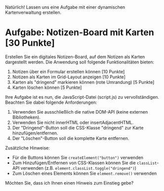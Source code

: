 Natürlich! Lassen uns eine Aufgabe mit einer dynamischen Kartenverwaltung erstellen.



# Aufgabe: Notizen-Board mit Karten [30 Punkte]

Erstellen Sie ein digitales Notizen-Board, auf dem Notizen als Karten dargestellt werden. Die Anwendung soll folgende Funktionalitäten bieten:

1. Notizen über ein Formular erstellen können [10 Punkte]
2. Notizen als Karten im Grid-Layout anzeigen [10 Punkte]
3. Karten als "dringend" markieren können (rote Umrandung) [5 Punkte]
4. Karten löschen können [5 Punkte]

Ihre Aufgabe ist es nun, die JavaScript-Datei (script.js) zu vervollständigen. Beachten Sie dabei folgende Anforderungen:

1. Verwenden Sie ausschließlich die native DOM-API (keine externen Bibliotheken).
2. Verwenden Sie nicht innerHTML oder insertAdjacentHTML.
3. Der "Dringend"-Button soll die CSS-Klasse "dringend" zur Karte hinzufügen/entfernen.
4. Der "Löschen"-Button soll die komplette Karte entfernen.

Zusätzliche Hinweise:
- Für die Buttons können Sie `createElement("button")` verwenden
- Zum Hinzufügen/Entfernen von CSS-Klassen können Sie die `classList`-API verwenden (z.B. `element.classList.toggle("dringend")`)
- Zum Löschen eines Elements können Sie `element.remove()` verwenden

Möchten Sie, dass ich Ihnen einen Hinweis zum Einstieg gebe?